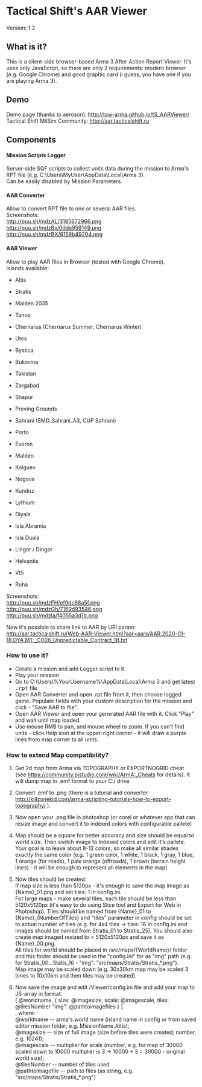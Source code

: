 # Tactical Shift's AAR Viewer
Version: 1.2

## What is it?
This is a client-side browser-based Arma 3 After Action Report Viewer. It's uses only JavaScript, so there are only 2 requirements: modern browser (e.g. Google Chrome) and good graphic card (i guess, you have one if you are playing Arma 3).

## Demo
Demo page (thanks to aeroson): http://taw-arma.github.io/tS_AARViewer/
<br />Tactical Shift MilSim Community: http://aar.tacticalshift.ru

## Components
#### Mission Scripts Logger
Server-side SQF scripts to collect units data during the mission to Arma's RPT file (e.g. C:\Users\MyUser\AppData\Local\Arma 3). 
<br />Can be easily disabled by Mission Parameters.

#### AAR Converter
Allow to convert RPT file to one or several AAR files.
<br />Screenshots:
<br />http://puu.sh/mdzAL/3185672966.png
<br />http://puu.sh/mdzBv/0dde959149.png
<br />http://puu.sh/mdzBX/8159b49204.png

#### AAR Viewer
Allow to play AAR files in Browser (tested with Google Chrome).
<br />Islands available:
- Altis
- Stratis
- Malden 2035
- Tanoa

- Chernarus (Chernarus Summer, Chernarus Winter)
- Utes
- Bystica
- Bukovina
- Takistan
- Zargabad
- Shapur
- Proving Grounds
- Sahrani (SMD_Sahrani_A3, CUP Sahrani)
- Porto
- Everon
- Malden
- Kolguev
- Nogova

- Kunduz
- Lythium
- Diyala
- Isla Abramia
- Isla Duala
- Lingor / Dingor
- Helvantis
- Vt5
- Ruha

Screenshots:
<br />http://puu.sh/mdzFH/ef9dc68a5f.png
<br />http://puu.sh/mdzGh/7169d93546.png
<br />http://puu.sh/mdzIa/f4055a3d1b.png

Now it's possible to share link to AAR by URI param:
http://aar.tacticalshift.ru/Web-AAR-Viewer.html?aar=aars/AAR.2020-01-18.DYA.M1-_CO26_Unpredictable_Contract_1B.txt

### How to use it?
- Create a mission and add Logger script to it.
- Play your mission
- Go to C:\Users\\%YourUsername%\AppData\Local\Arma 3 and get latest <tt>.rpt</tt> file
- Open AAR Converter and open .rpt file from it, then choose logged game. Populate fields with your custom description for the mission and click - "Save AAR to file".
- Open AAR Viewer and open your generated AAR file with it. Click "Play" and wait until map loaded. 
- Use mouse RMB to pan, and mouse wheel to zoom. If you can't find units - click Help icon at the upper-right corner - it will draw a purple lines from map corner to all units. 

### How to extend Map compatibility?
1. Get 2d map from Arma via TOPOGRAPHY or EXPORTNOGRID cheat (see https://community.bistudio.com/wiki/ArmA:_Cheats for details). It will dump map in .emf format to your C:/ drive

2. Convert .emf to .png (there is a tutorial and converter http://killzonekid.com/arma-scripting-tutorials-how-to-export-topography/ ). 

3. Now open your .png file in photoshop (or corel or whatever app that can resize image and convert it to indexed colors with configurable pallete)

4. Map should be a square for better accuracy and size should be equal to world size. Then switch image to Indexed colors and edit it's pallete. Your goal is to leave about 8-12 colors, so make all similar shades exactly the same color (e.g. 1 green color, 1 white, 1 black, 1 gray, 1 blue, 1 orange (for roads), 1 pale orange (offroads), 1 brown (terrain height lines) - it will be enough to represent all elements in the map)

5. Now tiles should be created:
<br />If map size is less than 5120px - it's enough to save the map image as {Name}\_01.png and set tiles: 1 in config.ini.
<br />For large maps - make several tiles, each tile should be less than 5120x5120px (it's easy to do using Slice tool and Export for Web in Photoshop). Tiles should be named from {Name}\_01 to {Name}\_{NumberOfTiles} and "tiles" parameter in config should be set to actual number of tiles (e.g. for 4x4 tiles -> tiles: 16 in config.ini and images should be named from Stratis\_01 to Stratis\_25). You should also create map imaged resized to < 5120x5120px and save it as {Name}\_00.png.
<br />All tiles for world should be placed in /src/maps/{WorldName}/ folder and this folder should be used in the "config.ini" for as "img" path (e.g. for Stratis_00...Statis_16 - "img": "src/maps/Stratis/Stratis\_*.png").
<br />Map image may be scaled down (e.g. 30x30km map may be scaled 3 times to 10x10km and then tiles may be created).


6. Now save the image and edit /Viewer/config.ini file and add your map to JS-array in format:
<br />[ @worldname, { size: @imagesize, scale: @imagescale, tiles: @tilesNumber "img": @pathtoimagefiles } ]
<br />, where:
<br />@worldname -- arma's world name (island name in config or from saved editor mission folder, e.g. MissionName.Altis);
<br />@imagesize -- size of full image (size before tiles were created; number, e.g. 10241);
<br />@imagescale -- multiplier for scale (number, e.g. for map of 30000 scaled down to 10000 multiplier is 3 -> 10000 * 3 = 30000 - original world size);
<br />@tilesNumber -- number of tiles used
<br />@pathtoimagefile -- path to files (as string, e.g. "src/maps/Stratis/Stratis_*.png")
